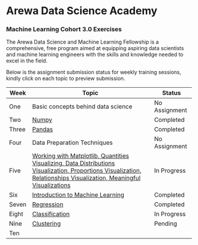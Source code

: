 # Arewa Data Science Academy

### Machine Learning Cohort 3.0 Exercises

The Arewa Data Science and Machine Learning Fellowship is a comprehensive, free program aimed at equipping aspiring data scientists and machine learning engineers with the skills and knowledge needed to excel in the field.

Below is the assignment submission status for weekly training sessions, kindly click on each topic to preview submission.

| Week  | Topic |  Status |
|----------|-------|------------|
| One   | Basic concepts behind data science | No Assignment
| Two   | [Numpy](https://github.com/IAmDamilare13/Arewa-DS-ML3.0-Exercises/tree/main/numpy-exercises)                         | Completed
| Three | [Pandas](https://github.com/IAmDamilare13/Arewa-DS-ML3.0-Exercises/tree/main/pandas-exercises)                            | Completed
| Four  | Data Preparation Techniques       | No Assignment
| Five  | [Working with Matplotlib, Quantities Visualizing, Data Distributions Visualization, Proportions Visualization, Relationships Visualization, Meaningful Visualizations](https://github.com/IAmDamilare13/Arewa-DS-ML3.0-Exercises/tree/main/data-visualization)           | In Progress
| Six   | [Introduction to Machine Learning](https://github.com/IAmDamilare13/Arewa-DS-ML3.0-Exercises/tree/main/into-to-ml)            | Completed
| Seven | [Regression](https://github.com/IAmDamilare13/Arewa-DS-ML3.0-Exercises/tree/main/regression-exercises)  | Completed
| Eight | [Classification](https://github.com/IAmDamilare13/Arewa-DS-ML3.0-Exercises/tree/main/classification-exercises)         | In Progress
| Nine  | [Clustering](https://github.com/IAmDamilare13/Arewa-DS-ML3.0-Exercises/tree/main/)       | Pending
| Ten   | [](https://github.com/IAmDamilare13/Arewa-DS-ML3.0-Exercises/tree/main/)         | 
